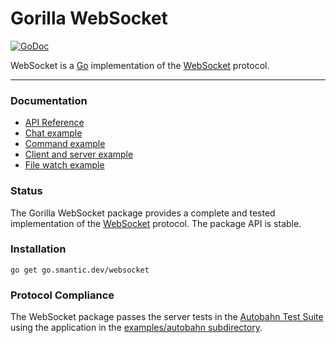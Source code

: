# Gorilla WebSocket

[![GoDoc](https://godoc.org/go.smantic.dev/websocket?status.svg)](https://godoc.org/go.smantic.dev/websocket)

WebSocket is a [Go](http://golang.org/) implementation of the
[WebSocket](http://www.rfc-editor.org/rfc/rfc6455.txt) protocol.

---

### Documentation

* [API Reference](https://pkg.go.dev/go.smantic.dev/websocket?tab=doc)
* [Chat example](https://github.com/gorilla/websocket/tree/master/examples/chat)
* [Command example](https://github.com/gorilla/websocket/tree/master/examples/command)
* [Client and server example](https://github.com/gorilla/websocket/tree/master/examples/echo)
* [File watch example](https://github.com/gorilla/websocket/tree/master/examples/filewatch)

### Status

The Gorilla WebSocket package provides a complete and tested implementation of
the [WebSocket](http://www.rfc-editor.org/rfc/rfc6455.txt) protocol. The
package API is stable.

### Installation

    go get go.smantic.dev/websocket

### Protocol Compliance

The WebSocket package passes the server tests in the [Autobahn Test
Suite](https://github.com/crossbario/autobahn-testsuite) using the application in the [examples/autobahn
subdirectory](https://github.com/gorilla/websocket/tree/master/examples/autobahn).

